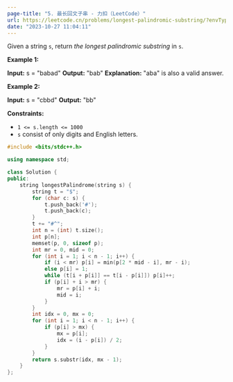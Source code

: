 ```yaml
---
page-title: "5. 最长回文子串 - 力扣（LeetCode）"
url: https://leetcode.cn/problems/longest-palindromic-substring/?envType=daily-question&envId=2023-10-27
date: "2023-10-27 11:04:11"
---
```

Given a string `s`, return *the longest palindromic* *substring* in `s`.

**Example 1:**

**Input:** s = "babad"
**Output:** "bab"
**Explanation:** "aba" is also a valid answer.

**Example 2:**

**Input:** s = "cbbd"
**Output:** "bb"

**Constraints:**

-   `1 <= s.length <= 1000`
-   `s` consist of only digits and English letters.

```cpp
#include <bits/stdc++.h>

using namespace std;

class Solution {
public:
    string longestPalindrome(string s) {
        string t = "$";
        for (char c: s) {
            t.push_back('#');
            t.push_back(c);
        }
        t += "#^";
        int n = (int) t.size();
        int p[n];
        memset(p, 0, sizeof p);
        int mr = 0, mid = 0;
        for (int i = 1; i < n - 1; i++) {
            if (i < mr) p[i] = min(p[2 * mid - i], mr - i);
            else p[i] = 1;
            while (t[i + p[i]] == t[i - p[i]]) p[i]++;
            if (p[i] + i > mr) {
                mr = p[i] + i;
                mid = i;
            }
        }
        int idx = 0, mx = 0;
        for (int i = 1; i < n - 1; i++) {
            if (p[i] > mx) {
                mx = p[i];
                idx = (i - p[i]) / 2;
            }
        }
        return s.substr(idx, mx - 1);
    }
};
```